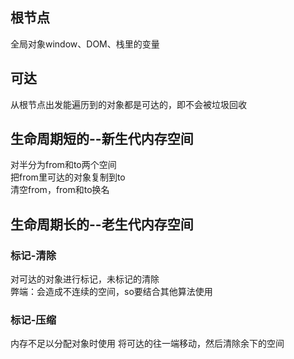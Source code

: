 ## 根节点  
全局对象window、DOM、栈里的变量

## 可达
从根节点出发能遍历到的对象都是可达的，即不会被垃圾回收

## 生命周期短的--新生代内存空间
对半分为from和to两个空间  
把from里可达的对象复制到to  
清空from，from和to换名

## 生命周期长的--老生代内存空间
### 标记-清除
对可达的对象进行标记，未标记的清除  
弊端：会造成不连续的空间，so要结合其他算法使用
### 标记-压缩
内存不足以分配对象时使用
将可达的往一端移动，然后清除余下的空间

